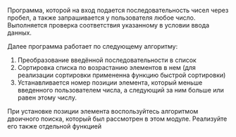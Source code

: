 Программа, которой на вход подается последовательность чисел через пробел, а также запрашивается у пользователя любое число.
Выполняется проверка соответствия указанному в условии ввода данных.

Далее программа работает по следующему алгоритму:

  1. Преобразование введённой последовательности в список
  2. Сортировка списка по возрастанию элементов в нем (для реализации сортировки примененна функцию быстрой сортировки)
  3. Устанавливается номер позиции элемента, который меньше введенного пользователем числа, а следующий за ним больше или равен этому числу.

При установке позиции элемента воспользуйтесь алгоритмом двоичного поиска, который был рассмотрен в этом модуле. Реализуйте его также отдельной функцией

